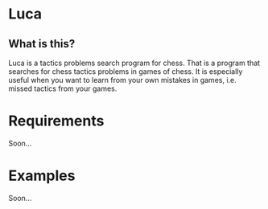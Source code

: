 # Luca
## What is this?
Luca is a tactics problems search program for chess. That is a program that searches for chess tactics problems in games of chess. It is especially useful when you want to learn from your own mistakes in games, i.e. missed tactics from your games.
# Requirements
Soon...
# Examples
Soon...
